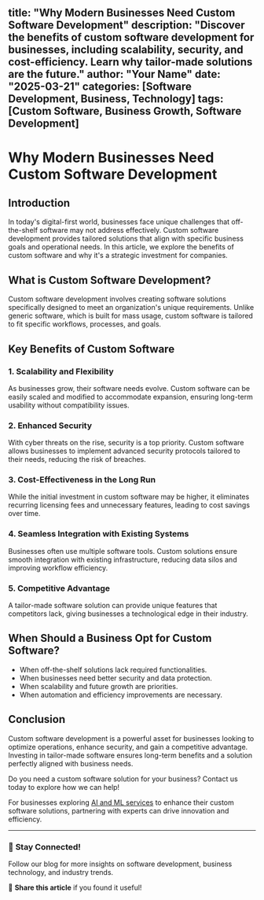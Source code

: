 
title: "Why Modern Businesses Need Custom Software Development"
description: "Discover the benefits of custom software development for businesses, including scalability, security, and cost-efficiency. Learn why tailor-made solutions are the future."
author: "Your Name"
date: "2025-03-21"
categories: [Software Development, Business, Technology]
tags: [Custom Software, Business Growth, Software Development]
---

# Why Modern Businesses Need Custom Software Development

## Introduction

In today's digital-first world, businesses face unique challenges that off-the-shelf software may not address effectively. Custom software development provides tailored solutions that align with specific business goals and operational needs. In this article, we explore the benefits of custom software and why it's a strategic investment for companies.

## What is Custom Software Development?

Custom software development involves creating software solutions specifically designed to meet an organization's unique requirements. Unlike generic software, which is built for mass usage, custom software is tailored to fit specific workflows, processes, and goals.

## Key Benefits of Custom Software

### 1. **Scalability and Flexibility**
As businesses grow, their software needs evolve. Custom software can be easily scaled and modified to accommodate expansion, ensuring long-term usability without compatibility issues.

### 2. **Enhanced Security**
With cyber threats on the rise, security is a top priority. Custom software allows businesses to implement advanced security protocols tailored to their needs, reducing the risk of breaches.

### 3. **Cost-Effectiveness in the Long Run**
While the initial investment in custom software may be higher, it eliminates recurring licensing fees and unnecessary features, leading to cost savings over time.

### 4. **Seamless Integration with Existing Systems**
Businesses often use multiple software tools. Custom solutions ensure smooth integration with existing infrastructure, reducing data silos and improving workflow efficiency.

### 5. **Competitive Advantage**
A tailor-made software solution can provide unique features that competitors lack, giving businesses a technological edge in their industry.

## When Should a Business Opt for Custom Software?

- When off-the-shelf solutions lack required functionalities.
- When businesses need better security and data protection.
- When scalability and future growth are priorities.
- When automation and efficiency improvements are necessary.

## Conclusion

Custom software development is a powerful asset for businesses looking to optimize operations, enhance security, and gain a competitive advantage. Investing in tailor-made software ensures long-term benefits and a solution perfectly aligned with business needs.

Do you need a custom software solution for your business? Contact us today to explore how we can help!

For businesses exploring [AI and ML services](https://www.trootech.com/services/ai-and-ml-services) to enhance their custom software solutions, partnering with experts can drive innovation and efficiency.

---

### 📢 **Stay Connected!**
Follow our blog for more insights on software development, business technology, and industry trends.

📌 **Share this article** if you found it useful!
